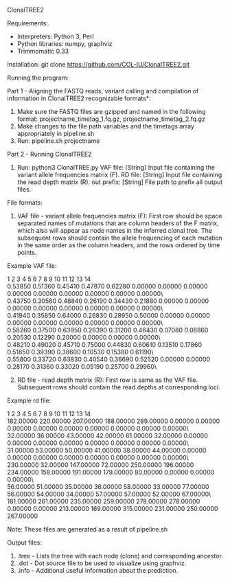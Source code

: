 ClonalTREE2

Requirements:
- Interpreters: Python 3, Perl
- Python libraries: numpy, graphviz
- Trimmomatic 0.33

Installation: 
git clone https://github.com/COL-IU/ClonalTREE2.git

Running the program: 

Part 1 - Aligning the FASTQ reads, variant calling and compilation of information in ClonalTREE2 recognizable formats*:
1) Make sure the FASTQ files are gzipped and named in the following format: projectname_timetag_1.fq.gz, projectname_timetag_2.fq.gz
2) Make changes to the file path variables and the timetags array appropriately in pipeline.sh
3) Run: pipeline.sh projectname

Part 2 - Running ClonalTREE2
1) Run: python3 ClonalTREE.py <VAF file> <rd file> <out prefix>
VAF file:	[String] Input file containing the variant allele frequencies matrix (F).
RD file:	[String] Input file containing the read depth matrix (R).
out prefix:	[String] File path to prefix all output files.
  
File formats:
1) VAF file - variant allele frequencies matrix (F): First row should be space separated names of mutations that are column headers of the F matrix, which also will appear as node names in the inferred clonal tree. The subsequent rows should contain the allele frequencing of each mutation in the same order as the column headers, and the rows ordered by time points. 

Example VAF file:

1	2	3	4	5	6	7	8	9	10	11	12	13	14\
0.53850	0.51360	0.45410	0.47870	0.62280	0.00000	0.00000	0.00000	0.00000	0.00000	0.00000	0.00000	0.00000	0.00000\	
0.43750	0.30560	0.48840	0.26190	0.34430	0.21880	0.00000	0.00000	0.00000	0.00000	0.00000	0.00000	0.00000	0.00000\	
0.41940	0.35850	0.64000	0.26830	0.28950	0.50000	0.00000	0.00000	0.00000	0.00000	0.00000	0.00000	0.00000	0.00000\	
0.58260	0.37500	0.63950	0.26390	0.31200	0.46430	0.07080	0.08860	0.20530	0.12290	0.20000	0.00000	0.00000	0.00000\	
0.48210	0.49020	0.45710	0.75000	0.44830	0.60610	0.13510	0.17860	0.51850	0.39390	0.38600	0.10530	0.15380	0.61190\	
0.55800	0.33720	0.63830	0.40540	0.36690	0.52520	0.00000	0.00000	0.28170	0.31360	0.33020	0.05190	0.25700	0.29960\	

2) RD file - read depth matrix (R): First row is same as the VAF file. Subsequent rows should contain the read depths at corresponding loci. 

Example rd file:

1	2	3	4	5	6	7	8	9	10	11	12	13	14\
182.00000	220.00000	207.00000	188.00000	289.00000	0.00000	0.00000	0.00000	0.00000	0.00000	0.00000	0.00000	0.00000	0.00000\	
32.00000	36.00000	43.00000	42.00000	61.00000	32.00000	0.00000	0.00000	0.00000	0.00000	0.00000	0.00000	0.00000	0.00000\	
31.00000	53.00000	50.00000	41.00000	38.00000	44.00000	0.00000	0.00000	0.00000	0.00000	0.00000	0.00000	0.00000	0.00000\	
230.00000	32.00000	147.00000	72.00000	250.00000	196.00000	234.00000	158.00000	191.00000	179.00000	80.00000	0.00000	0.00000	0.00000\	
56.00000	51.00000	35.00000	36.00000	58.00000	33.00000	77.00000	56.00000	54.00000	34.00000	57.00000	57.00000	52.00000	67.00000\	
181.00000	261.00000	235.00000	259.00000	278.00000	278.00000	0.00000	0.00000	213.00000	169.00000	315.00000	231.00000	250.00000	267.00000	

Note: These files are generated as a result of pipeline.sh

Output files:
1) <out prefix>.tree - Lists the tree with each node (clone) and corresponding ancestor. 
2) <out prefix>.dot - Dot source file to be used to visualize using graphviz.
3) <out prefix>.info - Additional useful information about the prediction. 
